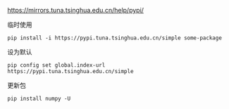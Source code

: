 https://mirrors.tuna.tsinghua.edu.cn/help/pypi/

临时使用

```
pip install -i https://pypi.tuna.tsinghua.edu.cn/simple some-package
```

设为默认

```
pip config set global.index-url https://pypi.tuna.tsinghua.edu.cn/simple
```



更新包

```
pip install numpy -U
```

